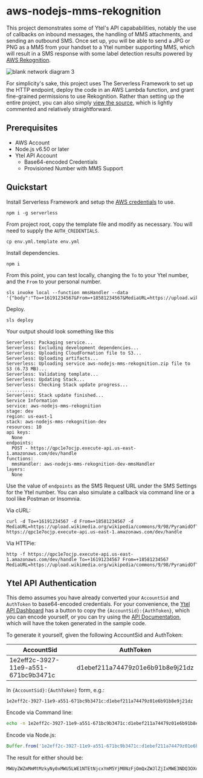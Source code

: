 # aws-nodejs-mms-rekognition

This project demonstrates some of Ytel's API capababilities, notably the use of 
callbacks on inbound messages, the handling of MMS attachments, and sending an outbound SMS. Once set up,
you will be able to send a JPG or PNG as a MMS from your handset to a Ytel
number supporting MMS, which will result in a SMS response with some label detection results powered by
[AWS Rekognition](https://aws.amazon.com/rekognition/). 

![blank network diagram 3](https://user-images.githubusercontent.com/1994863/53393931-8a2fca00-3952-11e9-9c84-90fc6ddfda77.png)


For simplicity's sake, this project uses The Serverless Framework to 
set up the HTTP endpoint, deploy the code in an AWS Lambda function, and grant fine-grained permissions to use Rekognition.
Rather than setting up the entire project, you can also simply [view the source](https://github.com/Ytel-Inc/ytel-api-examples/blob/master/aws-nodejs-mms-rekognition/index.js), which is lightly commented and relatively straightforward.

## Prerequisites
* AWS Account
* Node.js v6.50 or later
* Ytel API Account
  * Base64-encoded Credentials
  * Provisioned Number with MMS Support

## Quickstart
Install Serverless Framework and setup the [AWS credentials](https://serverless.com/framework/docs/providers/aws/guide/credentials/) to use.
```
npm i -g serverless
```

From project root, copy the template file and modify as necessary. You will need to supply the `AUTH_CREDENTIALS`. 
```
cp env.yml.template env.yml
```

Install dependencies.
```
npm i
```
From this point, you can test locally, changing the `To` to your Ytel number, and the `From` to your personal number.
```
sls invoke local --function mmsHandler --data '{"body":"To=+16191234567&From=+18581234567&MediaURL=https://upload.wikimedia.org/wikipedia/commons/9/98/PyramidOfTheMoonTeotihuacan.jpg"}'
```
Deploy.
```
sls deploy
```
Your output should look something like this
```
Serverless: Packaging service...
Serverless: Excluding development dependencies...
Serverless: Uploading CloudFormation file to S3...
Serverless: Uploading artifacts...
Serverless: Uploading service aws-nodejs-mms-rekognition.zip file to S3 (6.73 MB)...
Serverless: Validating template...
Serverless: Updating Stack...
Serverless: Checking Stack update progress...
..........
Serverless: Stack update finished...
Service Information
service: aws-nodejs-mms-rekognition
stage: dev
region: us-east-1
stack: aws-nodejs-mms-rekognition-dev
resources: 10
api keys:
  None
endpoints:
  POST - https://qpc1e7ocjp.execute-api.us-east-1.amazonaws.com/dev/handle
functions:
  mmsHandler: aws-nodejs-mms-rekognition-dev-mmsHandler
layers:
  None
```
Use the value of `endpoints` as the SMS Request URL under the SMS Settings for the Ytel number. You can also simulate a callback via command line or a tool like Postman or Insomnia.

Via cURL:
```
curl -d To=+16191234567 -d From=+18581234567 -d MediaURL=https://upload.wikimedia.org/wikipedia/commons/9/98/PyramidOfTheMoonTeotihuacan.jpg https://qpc1e7ocjp.execute-api.us-east-1.amazonaws.com/dev/handle
```

Via HTTPie:
```
http -f https://qpc1e7ocjp.execute-api.us-east-1.amazonaws.com/dev/handle To=+16191234567 From=+18581234567 MediaURL=https://upload.wikimedia.org/wikipedia/commons/9/98/PyramidOfTheMoonTeotihuacan.jpg
```

## Ytel API Authentication

This demo assumes you have already converted your `AccountSid` and `AuthToken` to base64-encoded credentials. For your convenience, the [Ytel API Dashboard](https://portal.ytel.com/docs/v3/Dashboard/index) has a button to copy the `{AccountSid}:{AuthToken}`, which you can encode yourself, or you can try using the [API Documentation](https://docs.ytel.com/reference/sms#sendsms), which will have the token generated in the sample code.

To generate it yourself, given the following AccountSid and AuthToken:

| AccountSid | AuthToken |
| --- | --- |
| 1e2eff2c-3927-11e9-a551-671bc9b3471c | d1ebef211a74479z01e6b91b8e9j21dz |

In `{AccountSid}:{AuthToken}` form, e.g.:
```
1e2eff2c-3927-11e9-a551-671bc9b3471c:d1ebef211a74479z01e6b91b8e9j21dz
```

Encode via Command line:
```sh
echo -n 1e2eff2c-3927-11e9-a551-671bc9b3471c:d1ebef211a74479z01e6b91b8e9j21dz | base64 -w 0
```

Encode via Node.js:
```javascript
Buffer.from('1e2eff2c-3927-11e9-a551-671bc9b3471c:d1ebef211a74479z01e6b91b8e9j21dz').toString('base64');
```
The result for either should be:
```
MWUyZWZmMmMtMzkyNy0xMWU5LWE1NTEtNjcxYmM5YjM0NzFjOmQxZWJlZjIxMWE3NDQ3OXowMWU2YjkxYjhlOWoyMWR6
```
